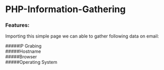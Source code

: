 # PHP-Information-Gathering

### Features:

Importing this simple page we can able to gather following data on email:

#####IP Grabing<br />
#####Hostname<br />
#####Browser<br />
#####Operating System<br />
